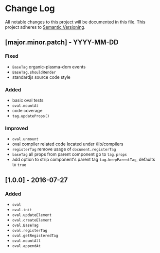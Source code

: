 # Change Log
All notable changes to this project will be documented in this file.
This project adheres to [Semantic Versioning](http://semver.org/).

## [major.minor.patch] - YYYY-MM-DD

### Fixed

- `BaseTag` organic-plasma-dom events
- `BaseTag.shouldRender`
- standardjs source code style

### Added

- basic oval tests
- `oval.mountAt`
- code coverage
- `tag.updateProps()`

### Improved

- `oval.unmount`
- oval compiler related code located under /lib/compilers
- `registerTag` remove usage of `document.registerTag`
- `baseTag` all props from parent component go to `tag.props`
- add option to strip component's parent tag `tag.keepParentTag`, defaults to `true`


## [1.0.0] - 2016-07-27

### Added

- `oval`
- `oval.init`
- `oval.updateElement`
- `oval.createElement`
- `oval.BaseTag`
- `oval.registerTag`
- `oval.getRegisteredTag`
- `oval.mountAll`
- `oval.appendAt`

